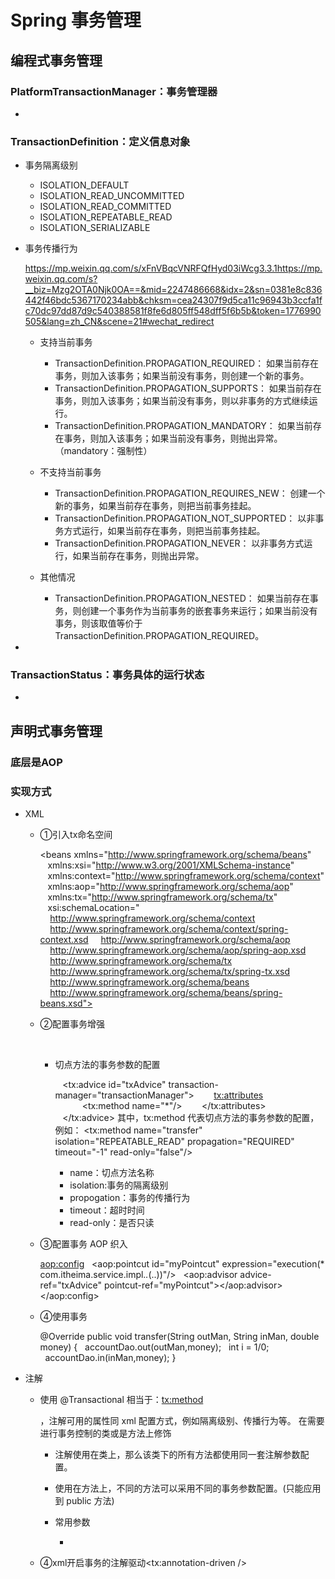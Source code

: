 # Spring 事务管理

## 编程式事务管理

### PlatformTransactionManager：事务管理器 

- 

### TransactionDefinition：定义信息对象

- 事务隔离级别

	- ISOLATION_DEFAULT
	- ISOLATION_READ_UNCOMMITTED
	- ISOLATION_READ_COMMITTED
	- ISOLATION_REPEATABLE_READ
	- ISOLATION_SERIALIZABLE

- 事务传播行为

  https://mp.weixin.qq.com/s/xFnVBqcVNRFQfHyd03iWcg3.3.1https://mp.weixin.qq.com/s?__biz=Mzg2OTA0Njk0OA==&mid=2247486668&idx=2&sn=0381e8c836442f46bdc5367170234abb&chksm=cea24307f9d5ca11c96943b3ccfa1fc70dc97dd87d9c540388581f8fe6d805ff548dff5f6b5b&token=1776990505&lang=zh_CN&scene=21#wechat_redirect

	- 支持当前事务

		- TransactionDefinition.PROPAGATION_REQUIRED： 如果当前存在事务，则加入该事务；如果当前没有事务，则创建一个新的事务。
		- TransactionDefinition.PROPAGATION_SUPPORTS： 如果当前存在事务，则加入该事务；如果当前没有事务，则以非事务的方式继续运行。
		- TransactionDefinition.PROPAGATION_MANDATORY： 如果当前存在事务，则加入该事务；如果当前没有事务，则抛出异常。（mandatory：强制性）

	- 不支持当前事务

		- TransactionDefinition.PROPAGATION_REQUIRES_NEW： 创建一个新的事务，如果当前存在事务，则把当前事务挂起。
		- TransactionDefinition.PROPAGATION_NOT_SUPPORTED： 以非事务方式运行，如果当前存在事务，则把当前事务挂起。
		- TransactionDefinition.PROPAGATION_NEVER： 以非事务方式运行，如果当前存在事务，则抛出异常。

	- 其他情况

		- TransactionDefinition.PROPAGATION_NESTED： 如果当前存在事务，则创建一个事务作为当前事务的嵌套事务来运行；如果当前没有事务，则该取值等价于TransactionDefinition.PROPAGATION_REQUIRED。

- 

### TransactionStatus：事务具体的运行状态 

- 

## 声明式事务管理

### 底层是AOP

### 实现方式

- XML

	- ①引入tx命名空间

	  <beans xmlns="http://www.springframework.org/schema/beans"
	     xmlns:xsi="http://www.w3.org/2001/XMLSchema-instance"
	     xmlns:context="http://www.springframework.org/schema/context"
	     xmlns:aop="http://www.springframework.org/schema/aop"
	     xmlns:tx="http://www.springframework.org/schema/tx"
	     xsi:schemaLocation="
	      http://www.springframework.org/schema/context
	      http://www.springframework.org/schema/context/spring-context.xsd
	      http://www.springframework.org/schema/aop
	      http://www.springframework.org/schema/aop/spring-aop.xsd
	      http://www.springframework.org/schema/tx 
	      http://www.springframework.org/schema/tx/spring-tx.xsd
	      http://www.springframework.org/schema/beans
	      http://www.springframework.org/schema/beans/spring-beans.xsd">

	- ②配置事务增强

	  <!--平台事务管理器-->
	  <bean id="transactionManager" class="org.springframework.jdbc.datasource.DataSourceTransactionManager">
	    <property name="dataSource" ref="dataSource"></property>
	  </bean>
	  <!--事务增强配置-->
	  <tx:advice id="txAdvice" transaction-manager="transactionManager">
	    <tx:attributes>
	      <tx:method name="*"/>
	    </tx:attributes>
	  </tx:advice>

		- 切点方法的事务参数的配置

		  <!--事务增强配置-->
		     <tx:advice id="txAdvice" transaction-manager="transactionManager">
		         <tx:attributes>
		             <tx:method name="*"/>
		         </tx:attributes>
		     </tx:advice>
		  其中，tx:method 代表切点方法的事务参数的配置，例如：
		    <tx:method name="transfer" isolation="REPEATABLE_READ" propagation="REQUIRED" timeout="-1" read-only="false"/>
		   
		  - name：切点方法名称
		  - isolation:事务的隔离级别
		  - propogation：事务的传播行为
		  - timeout：超时时间
		  - read-only：是否只读

	- ③配置事务 AOP 织入

	  <!--事务的aop增强-->
	  <aop:config>
	    <aop:pointcut id="myPointcut" expression="execution(* com.itheima.service.impl.*.*(..))"/>
	    <aop:advisor advice-ref="txAdvice" pointcut-ref="myPointcut"></aop:advisor>
	  </aop:config>

	- ④使用事务

	  @Override
	  public void transfer(String outMan, String inMan, double money) {
	    accountDao.out(outMan,money);
	    int i = 1/0;
	    accountDao.in(inMan,money);
	  }

- 注解

	- 使用 @Transactional 相当于：<tx:method>

	  ，注解可用的属性同 xml 配置方式，例如隔离级别、传播行为等。 在需要进行事务控制的类或是方法上修饰

		- 注解使用在类上，那么该类下的所有方法都使用同一套注解参数配置。
		- 使用在方法上，不同的方法可以采用不同的事务参数配置。(只能应用到 public 方法)
		- 常用参数

			- 

	- ④xml开启事务的注解驱动<tx:annotation-driven />

